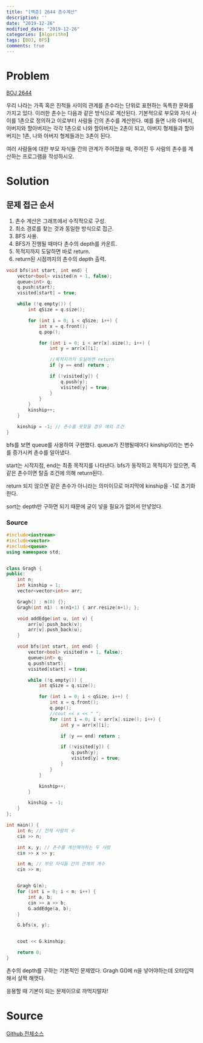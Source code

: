 ```yaml
---
title: "[백준] 2644 촌수계산"
description: ''
date: "2019-12-26"
modified_date: "2019-12-26"
categories: [Algorithm]
tags: [BOJ, BFS]
comments: true
---
```


# Problem

[BOJ 2644](https://www.acmicpc.net/problem/2644)

우리 나라는 가족 혹은 친척들 사이의 관계를 촌수라는 단위로 표현하는 독특한 문화를 가지고 있다. 이러한 촌수는 다음과 같은 방식으로 계산된다. 기본적으로 부모와 자식 사이를 1촌으로 정의하고 이로부터 사람들 간의 촌수를 계산한다. 예를 들면 나와 아버지, 아버지와 할아버지는 각각 1촌으로 나와 할아버지는 2촌이 되고, 아버지 형제들과 할아버지는 1촌, 나와 아버지 형제들과는 3촌이 된다.

여러 사람들에 대한 부모 자식들 간의 관계가 주어졌을 때, 주어진 두 사람의 촌수를 계산하는 프로그램을 작성하시오.

# Solution

## 문제 접근 순서

1. 촌수 계산은 그래프에서 수직적으로 구성.
2. 최소 경로를 찾는 것과 동일한 방식으로 접근.
3. BFS 사용.
4. BFS가 진행될 때마다 촌수의 depth를 카운트.
5. 목적지까지 도달하면 바로 return.
6. return된 시점까지의 촌수의 depth 출력.

```cpp
void bfs(int start, int end) {
	vector<bool> visited(n + 1, false);
	queue<int> q;
	q.push(start);
	visited[start] = true;

	while (!q.empty()) {
		int qSize = q.size();

		for (int i = 0; i < qSize; i++) {
			int x = q.front();
			q.pop();

			for (int i = 0; i < arr[x].size(); i++) {
				int y = arr[x][i];

				//목적지까지 도달하면 return
				if (y == end) return ;

				if (!visited[y]) {
					q.push(y);
					visited[y] = true;
				}
			}
		}
		kinship++;
	}

	kinship = -1; // 촌수를 못찾을 경우 예외 조건
}
```

bfs를 보면 queue를 사용하여 구현했다. queue가 진행될때마다 kinship이라는 변수를 증가시켜 촌수를 알아냈다.

start는 시작지점, end는 최종 목적지를 나타낸다.
bfs가 동작하고 목적지가 있으면, 즉 같은 촌수이면 탈출 조건에 의해 return된다.

return 되지 않으면 같은 촌수가 아니라는 의미이므로 마지막에 kinship을 -1로 초기화한다.

sort는 depth만 구하면 되기 때문에 굳이 넣을 필요가 없어서 안넣었다.

### Source

```cpp
#include<iostream>
#include<vector>
#include<queue>
using namespace std;


class Gragh {
public:
	int n;
	int kinship = 1;
	vector<vector<int>> arr;

	Gragh() : n(0) {};
	Gragh(int n1) : n(n1+1) { arr.resize(n+1); };

	void addEdge(int u, int v) {
		arr[u].push_back(v);
		arr[v].push_back(u);
	}

	void bfs(int start, int end) {
		vector<bool> visited(n + 1, false);
		queue<int> q;
		q.push(start);
		visited[start] = true;

		while (!q.empty()) {
			int qSize = q.size();

			for (int i = 0; i < qSize; i++) {
				int x = q.front();
				q.pop();
				//cout << x << " ";
				for (int i = 0; i < arr[x].size(); i++) {
					int y = arr[x][i];

					if (y == end) return ;

					if (!visited[y]) {
						q.push(y);
						visited[y] = true;
					}
				}
			}

			kinship++;
		}

		kinship = -1;
	}
};

int main() {
	int n; // 전체 사람의 수
	cin >> n;

	int x, y; // 촌수를 계산해야하는 두 사람
	cin >> x >> y;

	int m; // 부모 자식들 간의 관계의 개수
	cin >> m;


	Gragh G(n);
	for (int i = 0; i < m; i++) {
		int a, b;
		cin >> a >> b;
		G.addEdge(a, b);
	}

	G.bfs(x, y);


	cout << G.kinship;

	return 0;
}
```

촌수의 depth를 구하는 기본적인 문제였다. Gragh G()에 n을 넣어야하는데 오타입력해서 살짝 해맷다.

응용할 때 기본이 되는 문제이므로 까먹지말자!

# Source

[Github 전체소스](https://github.com/MinByeongChan/myMBC/tree/master/Codetest/baekjoon/2644_Kinship.cpp)
